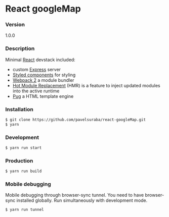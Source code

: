 # React googleMap

### Version
1.0.0

### Description
Minimal [React](https://facebook.github.io/react/) devstack included:
* custom [Express](http://expressjs.com/) server
* [Styled components](https://styled-components.com/) for styling
* [Webpack 2](https://webpack.github.io/) a module bundler
* [Hot Module Replacement](https://webpack.github.io/docs/hot-module-replacement.html) (HMR) is a feature to inject updated modules into the active runtime
* [Pug](https://pugjs.org/api/getting-started.html) a HTML template engine

### Installation
```sh
$ git clone https://github.com/pavelsuraba/react-googleMap.git
$ yarn
```

### Development
```sh
$ yarn run start
```

### Production
```sh
$ yarn run build
```

### Mobile debugging
Mobile debugging through browser-sync tunnel. You need to have browser-sync installed globally.
Run simultaneously with development mode.
```sh
$ yarn run tunnel
```